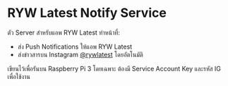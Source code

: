 # RYW Latest Notify Service
ตัว Server สำหรับแอพ RYW Latest ทำหน้าที่:
- ส่ง Push Notifications ให้แอพ RYW Latest
- ส่งข่าวสารบน Instagram [@rywlatest](https://www.instagram.com/rywlatest/) โดยอัตโนมัติ

เขียนไว้เพื่อรันบน Raspberry Pi 3 โดยเฉพาะ ต้องมี Service Account Key และรหัส IG เพื่อใช้งาน